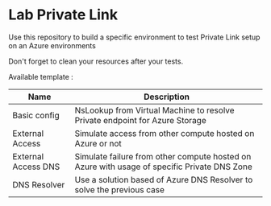 # Lab Private Link

Use this repository to build a specific environment to test Private Link setup on an Azure environments

Don't forget to clean your resources after your tests.

Available template :

| Name | Description |
| -- | -- |
| Basic config | NsLookup from Virtual Machine to resolve Private endpoint for Azure Storage |
| External Access | Simulate access from other compute hosted on Azure or not |
| External Access DNS | Simulate failure from other compute hosted on Azure with usage of specific Private DNS Zone |
| DNS Resolver | Use a solution based of Azure DNS Resolver to solve the previous case |
